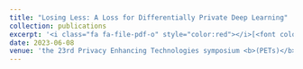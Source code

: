 ```yaml
---
title: "Losing Less: A Loss for Differentially Private Deep Learning"
collection: publications
excerpt: '<i class="fa fa-file-pdf-o" style="color:red"></i>[<font color="red">Paper</font>](https://petsymposium.org/popets/2023/popets-2023-0083.pdf) <i class="fa fa-youtube-play" style="color:blue"></i>[<font color="blue">Video</font>](https://www.youtube.com/watch?v=Eet3AJeqTEY) <i class="fa fa-file-powerpoint-o" style="color:orange"></i>[<font color="orange">Slides</font>](https://drive.google.com/file/d/1leWqbEArDvZzM_zCEtjk6i_Vk5uvTpnF/view)'
date: 2023-06-08
venue: 'the 23rd Privacy Enhancing Technologies symposium <b>(PETs)</b>'
---
```



